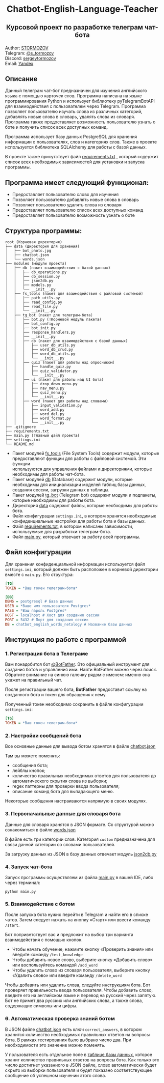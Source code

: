 # <p align="center"> Chatbot-English-Language-Teacher

## <p align="center"> Курсовой проект по разработке телеграм чат-бота

Author: [STORMOZOV](https://github.com/stormozov)   
Telegram: [@s_tormozov](https://t.me/s_tormozov)    
Discord: [sergeytormozov](https://discordapp.com/users/754002267190853653)  
Email: [Yandex](sergei.tormozow@yandex.ru)
## Описание
Данный телеграм чат-бот предназначен для изучения английского языка 
с помощью карточек слов. Программа написана на языке программирования Python 
и использует библиотеку pyTelegramBotAPI для взаимодействия с пользователем 
через Telegram. Программа позволяет пользователю изучать слова из различных 
категорий, добавлять новые слова в словарь, удалять слова из словаря. 
Программа также предоставляет возможность пользователю узнать о боте и 
получить список всех доступных команд.

Программа использует базу данных PostgreSQL для хранения информации о 
пользователях, слов и категориях слов. Также в проекте используется 
библиотека SQLAlchemy для работы с базой данных.

В проекте также присутствует файл 
[requirements.txt](https://github.com/stormozov/chatbot-english-language-teacher/blob/main/requirements.txt)
, который содержит список 
всех необходимых зависимостей для установки и запуска программы.

## Программа имеет следующий функционал:
- Предоставляет пользователю слово для изучения
- Позволяет пользователю добавлять новые слова в словарь
- Позволяет пользователю удалять слова из словаря
- Предоставляет пользователю список всех доступных команд
- Предоставляет пользователю возможность узнать о боте

## Структура программы:
```
root (Корневая директория)
├── data (директория для хранения)
│   ├── bot_photo.jpg
│   ├── chatbot.json
│   └── words.json
├── modules (модули проекта)
│   ├── db (пакет взаимодействия с базой данных)
│   │   ├── db_operations.py
│   │   ├── db_session.py
│   │   ├── json2db.py
│   │   ├── models.py
│   │   └── __init__.py
│   ├── fs_tools (пакет для взаимодействия с файловой системой)
│   │   ├── path_utils.py
│   │   ├── read_config.py
│   │   ├── read_file.py
│   │   └── __init__.py
│   ├── tg_bot (пакет для телеграм-бота)
│   │   ├── bot.py (!Корневой модуль пакета)
│   │   ├── bot_config.py
│   │   ├── bot_init.py
│   │   ├── response_handlers.py
│   │   ├── __init__.py
│   │   ├── db (пакет для взаимодействия с базой данных)
│   │   │   ├── user_db_utils.py
│   │   │   ├── word_db_crud.py
│   │   │   ├── word_db_utils.py
│   │   │   └── __init__.py
│   │   ├── quiz (пакет для работы над опросником)
│   │   │   ├── handle_quiz.py
│   │   │   ├── quiz_validator.py
│   │   │   └── __init__.py
│   │   ├── ui (пакет для работы над UI бота)
│   │   │   ├── drop_down_menu.py
│   │   │   ├── nav_menu.py
│   │   │   ├── quiz_menu.py
│   │   │   └── __init__.py
│   │   ├── word (пакет для работы над словами)
│   │   │   ├── input_validation.py
│   │   │   ├── word_add.py
│   │   │   ├── word_del.py
│   │   │   ├── word_format.py
│   │   │   └── __init__.py
├── .gitignore
├── requirements.txt
├── main.py (главный файл проекта)
├── settings.ini
└── README.md
```

- Пакет модулей [fs_tools](https://github.com/stormozov/chatbot-english-language-teacher/tree/main/modules/fs_tools) (File System Tools) содержит модули, 
которые предоставляют функции для работы с файловой системой. Эти функции  
используются для управления файлами и директориями, которые необходимы для 
работы чат-бота.
- Пакет модулей [db](https://github.com/stormozov/chatbot-english-language-teacher/tree/main/modules/db) (Database) содержит модули, которые необходимы для 
  инициализации моделей таблиц базы данных, создания сессии, загрузки данных 
  в таблицы.
- Пакет модулей [tg_bot](https://github.com/stormozov/chatbot-english-language-teacher/tree/main/modules/tg_bot) (Telegram bot) содержит модули и подпакеты, которые 
  необходимы для работы бота.
- Директория [data](https://github.com/stormozov/chatbot-english-language-teacher/tree/main/data) содержит файлы, которые необходимы для работы бота.
- Файл конфигурации `settings.ini`, в котором хранятся необходимые 
  конфиденциальные настройки для работы бота и базы данных.
- Файл [requirements.txt](https://github.com/stormozov/chatbot-english-language-teacher/blob/main/requirements.txt), в котором написаны зависимости, используемые для 
  разработки телеграм-бота.
- Файл [main.py](https://github.com/stormozov/chatbot-english-language-teacher/blob/main/main.py), который отвечает за работу всей программы.

## Файл конфигурации
Для хранения конфиденциальной информации используется файл `settings.ini`, 
который должен быть расположен в корневой директории вместе с `main.py`.
Его структура:
```ini
[TG]
TOKEN = *Ваш токен телеграм-бота*

[DB]
DBMS = postgresql # База данных
USER = *Ваше имя пользователя Postgres*
PASS = *Ваш пароль Postgres*
HOST = localhost # Хост для создания сессии
PORT = 5432 # Порт для создания сессии
DB = chatbot_english_words_netology # Название базы данных
```

## Инструкция по работе с программой
### 1. Регистрация бота в Телеграме
Вам понадобится бот [@BotFather](https://t.me/BotFather). 
Это официальный инструмент для создания ботов и управления ими. Найти 
BotFather можно через поиск. Обратите внимание на синюю галочку рядом с 
именем: именно она укажет на правильный чат.

После регистрации вашего бота, **BotFather** предоставит ссылку на созданного 
бота и токен для обращения к нему.

Полученный токен необходимо сохранить в файле конфигурации `settings.ini`:
```ini
[TG]
TOKEN = *Ваш токен телеграм-бота*
```

### 2. Настройки сообщений бота
Все основные данные для вывода ботом хранятся в файле 
[chatbot.json](https://github.com/stormozov/chatbot-english-language-teacher/blob/main/data/chatbot.json)

Там вы можете поменять:
- сообщения бота; 
- лейблы кнопок; 
- количество правильных необходимых ответов для пользователя до 
  автоматического скрытия слова из выборки; 
- regex паттерны для проверки ввода пользователя;
- описание команд бота для выпадающего меню.

Некоторые сообщения настраиваются напрямую в своих модулях.

### 3. Первоначальные данные для словаря бота
Данные для словаря хранятся в JSON формате. Со структурой можно ознакомиться в 
файле [words.json](https://github.com/stormozov/chatbot-english-language-teacher/blob/main/data/words.json)

В файле есть три категории слов. Категория `custom` предназначена для связи 
данной категории со словами пользователей.

За загрузку данных из JSON в базу данных отвечает модуль 
[json2db.py](https://github.com/stormozov/chatbot-english-language-teacher/blob/main/modules/db/json2db.py)

### 4. Запуск чат-бота
Запуск программы осуществляем из файла [main.py](https://github.com/stormozov/chatbot-english-language-teacher/blob/main/main.py) 
в вашей IDE, либо через терминал:
```
python main.py
```

### 5. Взаимодействие с ботом
После запуска бота нужно перейти в Telegram и найти его в списке чатов. 
Затем следует нажать на кнопку «Старт» или ввести команду `/start`.

Бот поприветствует вас и предложит на выбор три варианта взаимодействия с помощью кнопок. 

- Чтобы начать обучение, нажмите кнопку «Проверить знания» или введите 
команду `/test_knowledge`
- Чтобы добавить новое слово, выберите кнопку «Добавить слово» или воспользуйтесь командой `/add_word`
- Чтобы удалить слово из словаря пользователя, выберите кнопку «Удалить слово» или введите команду `/delete_word`

Чтобы добавить или удалить слова, следуйте инструкциям бота. Бот проверяет 
правильность ввода пользователя. Чтобы добавить слово, введите его на 
английском языке и перевод на русский через запятую. Бот не примет два 
русских или английских слова, а также слова, содержащие символы или цифры.

### 6. Автоматическая проверка знаний ботом
В JSON файле [chatbot.json](https://github.com/stormozov/chatbot-english-language-teacher/blob/main/data/chatbot.json)
есть ключ `correct_answers`, в котором хранится количество необходимых 
правильных ответов на вопросы бота. В рамках тестирования было выбрано число 
два. При необходимости это значение можно поменять.

У пользователя есть отдельное поле в 
[таблице базы данных](https://github.com/stormozov/chatbot-english-language-teacher/blob/main/modules/db/models.py#L78), 
которое хранит количество правильных ответов на вопросы бота. Как только это 
число достигнет указанного в JSON файле, слово автоматически будет скрыто из 
выборки пользователя и будет показано соответствующее сообщение об успешном 
изучении этого слова.

